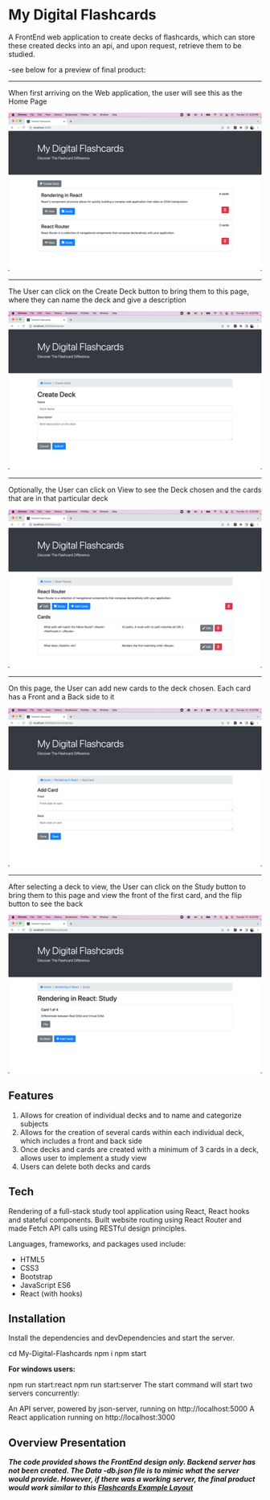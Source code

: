 # My Digital Flashcards


A FrontEnd web application to create decks of flashcards, which can store these created decks into an api, and upon request, retrieve them to be studied.


-see below for a preview of final product:

***

When first arriving on the Web application, the user will see this as the Home Page

![Home Screen](Screenshots/Home.png)

---

The User can click on the Create Deck button to bring them to this page, where they can name the deck and give a description

![Create Screen](Screenshots/Create.png)

---

Optionally, the User can click on View to see the Deck chosen and the cards that are in that particular deck

![Card Screen](Screenshots/Cards.png)

---

On this page, the User can add new cards to the deck chosen.  Each card has a Front and a Back side to it

![Add Cards Screen](Screenshots/AddCards.png)

---

After selecting a deck to view, the User can click on the Study button to bring them to this page and view the front of the first card, and the flip button to see the back 

![Study Screen](Screenshots/Study.png)


## Features
1. Allows for creation of individual decks and to name and categorize subjects
2. Allows for the creation of several cards within each individual deck, which includes a front and back side
3. Once decks and cards are created with a minimum of 3 cards in a deck, allows user to implement a study view 
4. Users can delete both decks and cards

## Tech
Rendering of a full-stack study tool application using React, React hooks and stateful components. Built website routing using React Router and made Fetch API calls using RESTful design principles.

Languages, frameworks, and packages used include:

* HTML5
* CSS3
* Bootstrap
* JavaScript ES6
* React (with hooks)


## Installation
Install the dependencies and devDependencies and start the server.

cd My-Digital-Flashcards
npm i
npm start 

**For windows users:**

npm run start:react
npm run start:server
The start command will start two servers concurrently:

An API server, powered by json-server, running on http://localhost:5000 A React application running on http://localhost:3000


## Overview Presentation

_**The code provided shows the FrontEnd design only.  Backend server has not been created.  The Data -db.json file is to mimic what the server would provide.  However, if there was a working server, the final product would work similar to this [Flashcards Example Layout](http://project-flashcards-example.herokuapp.com/)**_

